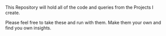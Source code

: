 This Repository will hold all of the code and queries from the Projects I create.

Please feel free to take these and run with them. Make them your own and find you own insights.
